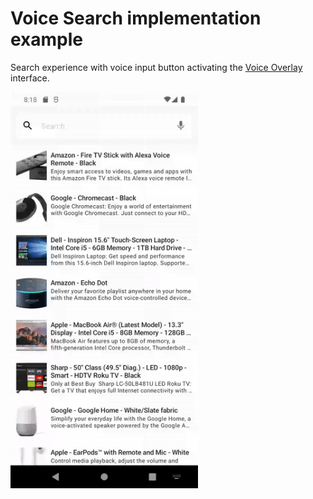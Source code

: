 # Voice Search implementation example

Search experience with voice input button activating the [Voice Overlay](https://github.com/algolia/voice-overlay-android) interface.

<img src="/docs/codex/voice_search.gif" width="300"/>
